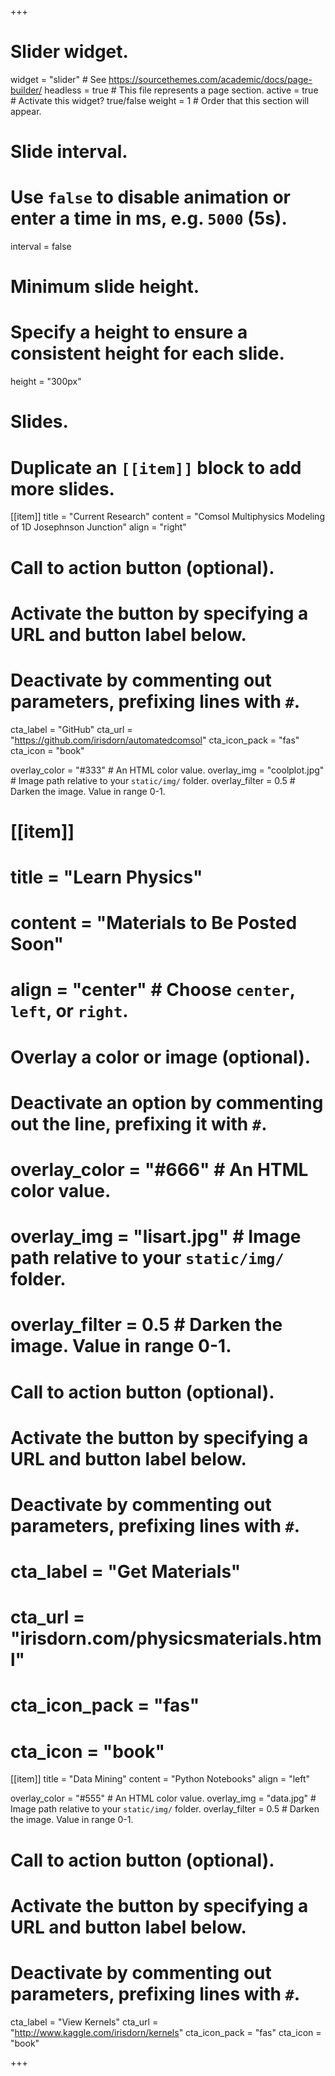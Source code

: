 +++
# Slider widget.
widget = "slider"  # See https://sourcethemes.com/academic/docs/page-builder/
headless = true  # This file represents a page section.
active = true  # Activate this widget? true/false
weight = 1  # Order that this section will appear.

# Slide interval.
# Use `false` to disable animation or enter a time in ms, e.g. `5000` (5s).
interval = false

# Minimum slide height.
# Specify a height to ensure a consistent height for each slide.
height = "300px"

# Slides.
# Duplicate an `[[item]]` block to add more slides.

[[item]]
  title = "Current Research"
  content = "Comsol Multiphysics Modeling of 1D Josephnson Junction"
  align = "right"
   # Call to action button (optional).
  #   Activate the button by specifying a URL and button label below.
  #   Deactivate by commenting out parameters, prefixing lines with `#`.
  cta_label = "GitHub"
  cta_url = "https://github.com/irisdorn/automatedcomsol"
  cta_icon_pack = "fas"
  cta_icon = "book"

  overlay_color = "#333"  # An HTML color value.
  overlay_img = "coolplot.jpg"  # Image path relative to your `static/img/` folder.
  overlay_filter = 0.5  # Darken the image. Value in range 0-1.
 
  
  # [[item]]
  # title = "Learn Physics"
  # content = "Materials to Be Posted Soon"
  # align = "center"  # Choose `center`, `left`, or `right`.

  # Overlay a color or image (optional).
  #   Deactivate an option by commenting out the line, prefixing it with `#`.
  # overlay_color = "#666"  # An HTML color value.
  # overlay_img = "lisart.jpg"  # Image path relative to your `static/img/` folder.
  # overlay_filter = 0.5  # Darken the image. Value in range 0-1.

  # Call to action button (optional).
  #   Activate the button by specifying a URL and button label below.
  #   Deactivate by commenting out parameters, prefixing lines with `#`.
  # cta_label = "Get Materials"
  # cta_url = "irisdorn.com/physicsmaterials.html"
  # cta_icon_pack = "fas"
  # cta_icon = "book"

[[item]]
  title = "Data Mining"
  content = "Python Notebooks"
  align = "left"

  overlay_color = "#555"  # An HTML color value.
  overlay_img = "data.jpg"  # Image path relative to your `static/img/` folder.
  overlay_filter = 0.5  # Darken the image. Value in range 0-1.
  
  # Call to action button (optional).
  #   Activate the button by specifying a URL and button label below.
  #   Deactivate by commenting out parameters, prefixing lines with `#`.
  cta_label = "View Kernels"
  cta_url = "http://www.kaggle.com/irisdorn/kernels"
  cta_icon_pack = "fas"
  cta_icon = "book"

+++
